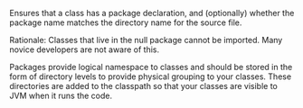 <div>

Ensures that a class has a package declaration, and (optionally) whether
the package name matches the directory name for the source file.

</div>

Rationale: Classes that live in the null package cannot be imported.
Many novice developers are not aware of this.

Packages provide logical namespace to classes and should be stored in
the form of directory levels to provide physical grouping to your
classes. These directories are added to the classpath so that your
classes are visible to JVM when it runs the code.
